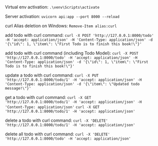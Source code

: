 Virtual env activation:
    `.\venv\Scripts\activate`

Server activation:
    `uvicorn api:app --port 8000 --reload`

curl Alias deletion on Windows:
    `Remove-Item alias:curl`

add todo with curl command:
    `curl -X POST 'http://127.0.0.1:8000/todo' -H 'accept: application/json' -H 'Content-Type: application/json' -d '{\"id\": 1, \"item\": \"First Todo is to finish this book!\"}'`

add todo with curl command (including Todo Model):
    `curl -X POST 'http://127.0.0.1:8000/todo' -H 'accept: application/json' -H 'Content-Type: application/json' -d '{\"id\": 1, \"item\": \"First Todo is to finish this book!\"}'`

update a todo with curl command:
    `curl -X PUT 'http://127.0.0.1:8000/todo/1' -H 'accept: application/json' -H 'Content-Type: application/json' -d '{\"item\": \"Updated todo message!\"}'`

get a todo with curl command:
    `curl -X GET 'http://127.0.0.1:8000/todo/1' -H 'accept: application/json' -H 'Content-Type: application/json'`
    `curl -X GET 'http://127.0.0.1:8000/todo/1' -H 'accept: application/json'`

delete a todo with curl command:
    `curl -X 'DELETE' 'http://127.0.0.1:8000/todo/1' -H 'accept: application/json'`

delete all todo with curl command:
    `curl -X 'DELETE' 'http://127.0.0.1:8000/todo' -H 'accept: application/json'`